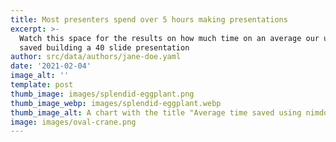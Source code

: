 ```yaml
---
title: Most presenters spend over 5 hours making presentations
excerpt: >-
  Watch this space for the results on how much time on an average our users
  saved building a 40 slide presentation
author: src/data/authors/jane-doe.yaml
date: '2021-02-04'
image_alt: ''
template: post
thumb_image: images/splendid-eggplant.png
thumb_image_webp: images/splendid-eggplant.webp
thumb_image_alt: A chart with the title "Average time saved using nimdone"
image: images/oval-crane.png
---
```

